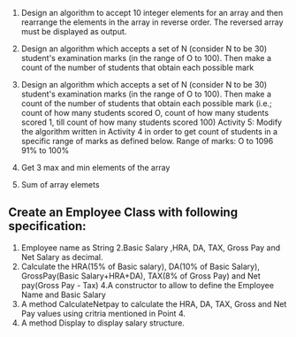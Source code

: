 1.  Design an algorithm to accept 10 integer elements for an array and then
rearrange the elements in the
array in reverse order. The reversed array must be displayed as output.
2.  Design an algorithm which accepts a set of N (consider N to be 30) student's
examination marks (in the range of O to 100). Then make a count of the number
of students that obtain each possible mark
3.  Design an algorithm which accepts a set of N (consider N to be 30) student's
examination marks (in the
range of O to 100). Then make a count of the number of students that obtain
each possible mark (i.e.;
count of how many students scored O, count of how many students scored 1,
till count of how many
students scored 100)
Activity 5:
Modify the algorithm written in Activity 4 in order to get count of students in a
specific range of marks
as defined below.
Range of marks:
O to 1096
91% to 100%

4.  Get 3 max and min elements of the array
5. Sum of array elemets

## **Create an Employee Class with following specification:**
1. Employee name as String
2.Basic Salary ,HRA, DA, TAX, Gross Pay and Net Salary as decimal.
3. Calculate the HRA(15% of Basic salary), DA(10% of Basic Salary), GrossPay(Basic Salary+HRA+DA), TAX(8% of Gross Pay) and Net pay(Gross Pay - Tax)
4.A constructor to allow to define the Employee Name and Basic Salary
5. A method  CalculateNetpay to calculate the HRA, DA, TAX, Gross and Net Pay values using critria mentioned in Point 4.
6. A method Display to display salary structure.